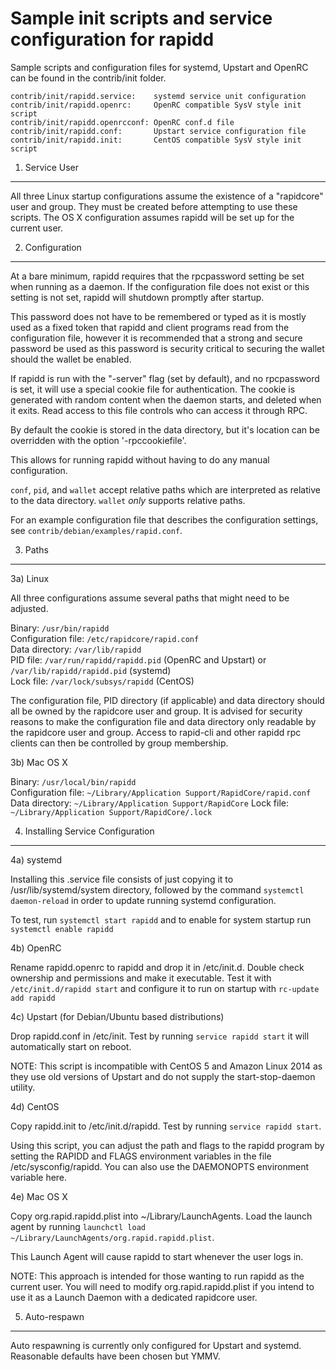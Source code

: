 Sample init scripts and service configuration for rapidd
==========================================================

Sample scripts and configuration files for systemd, Upstart and OpenRC
can be found in the contrib/init folder.

    contrib/init/rapidd.service:    systemd service unit configuration
    contrib/init/rapidd.openrc:     OpenRC compatible SysV style init script
    contrib/init/rapidd.openrcconf: OpenRC conf.d file
    contrib/init/rapidd.conf:       Upstart service configuration file
    contrib/init/rapidd.init:       CentOS compatible SysV style init script

1. Service User
---------------------------------

All three Linux startup configurations assume the existence of a "rapidcore" user
and group.  They must be created before attempting to use these scripts.
The OS X configuration assumes rapidd will be set up for the current user.

2. Configuration
---------------------------------

At a bare minimum, rapidd requires that the rpcpassword setting be set
when running as a daemon.  If the configuration file does not exist or this
setting is not set, rapidd will shutdown promptly after startup.

This password does not have to be remembered or typed as it is mostly used
as a fixed token that rapidd and client programs read from the configuration
file, however it is recommended that a strong and secure password be used
as this password is security critical to securing the wallet should the
wallet be enabled.

If rapidd is run with the "-server" flag (set by default), and no rpcpassword is set,
it will use a special cookie file for authentication. The cookie is generated with random
content when the daemon starts, and deleted when it exits. Read access to this file
controls who can access it through RPC.

By default the cookie is stored in the data directory, but it's location can be overridden
with the option '-rpccookiefile'.

This allows for running rapidd without having to do any manual configuration.

`conf`, `pid`, and `wallet` accept relative paths which are interpreted as
relative to the data directory. `wallet` *only* supports relative paths.

For an example configuration file that describes the configuration settings,
see `contrib/debian/examples/rapid.conf`.

3. Paths
---------------------------------

3a) Linux

All three configurations assume several paths that might need to be adjusted.

Binary:              `/usr/bin/rapidd`  
Configuration file:  `/etc/rapidcore/rapid.conf`  
Data directory:      `/var/lib/rapidd`  
PID file:            `/var/run/rapidd/rapidd.pid` (OpenRC and Upstart) or `/var/lib/rapidd/rapidd.pid` (systemd)  
Lock file:           `/var/lock/subsys/rapidd` (CentOS)  

The configuration file, PID directory (if applicable) and data directory
should all be owned by the rapidcore user and group.  It is advised for security
reasons to make the configuration file and data directory only readable by the
rapidcore user and group.  Access to rapid-cli and other rapidd rpc clients
can then be controlled by group membership.

3b) Mac OS X

Binary:              `/usr/local/bin/rapidd`  
Configuration file:  `~/Library/Application Support/RapidCore/rapid.conf`  
Data directory:      `~/Library/Application Support/RapidCore`
Lock file:           `~/Library/Application Support/RapidCore/.lock`

4. Installing Service Configuration
-----------------------------------

4a) systemd

Installing this .service file consists of just copying it to
/usr/lib/systemd/system directory, followed by the command
`systemctl daemon-reload` in order to update running systemd configuration.

To test, run `systemctl start rapidd` and to enable for system startup run
`systemctl enable rapidd`

4b) OpenRC

Rename rapidd.openrc to rapidd and drop it in /etc/init.d.  Double
check ownership and permissions and make it executable.  Test it with
`/etc/init.d/rapidd start` and configure it to run on startup with
`rc-update add rapidd`

4c) Upstart (for Debian/Ubuntu based distributions)

Drop rapidd.conf in /etc/init.  Test by running `service rapidd start`
it will automatically start on reboot.

NOTE: This script is incompatible with CentOS 5 and Amazon Linux 2014 as they
use old versions of Upstart and do not supply the start-stop-daemon utility.

4d) CentOS

Copy rapidd.init to /etc/init.d/rapidd. Test by running `service rapidd start`.

Using this script, you can adjust the path and flags to the rapidd program by
setting the RAPIDD and FLAGS environment variables in the file
/etc/sysconfig/rapidd. You can also use the DAEMONOPTS environment variable here.

4e) Mac OS X

Copy org.rapid.rapidd.plist into ~/Library/LaunchAgents. Load the launch agent by
running `launchctl load ~/Library/LaunchAgents/org.rapid.rapidd.plist`.

This Launch Agent will cause rapidd to start whenever the user logs in.

NOTE: This approach is intended for those wanting to run rapidd as the current user.
You will need to modify org.rapid.rapidd.plist if you intend to use it as a
Launch Daemon with a dedicated rapidcore user.

5. Auto-respawn
-----------------------------------

Auto respawning is currently only configured for Upstart and systemd.
Reasonable defaults have been chosen but YMMV.
